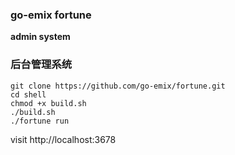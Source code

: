 ### go-emix fortune

**admin system**

### 后台管理系统

```shell
git clone https://github.com/go-emix/fortune.git
cd shell
chmod +x build.sh
./build.sh
./fortune run
```

visit http://localhost:3678